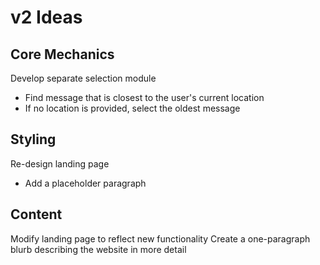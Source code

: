 # v2 Ideas

## Core Mechanics

Develop separate selection module
- Find message that is closest to the user's current location
- If no location is provided, select the oldest message

## Styling

Re-design landing page
- Add a placeholder paragraph

## Content

Modify landing page to reflect new functionality
Create a one-paragraph blurb describing the website in more detail
